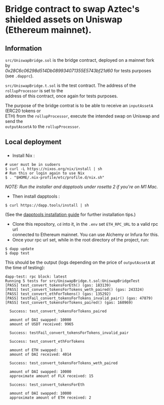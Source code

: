 # Bridge contract to swap Aztec's shielded assets on Uniswap (Ethereum mainnet).

## Information

 `src/UniswapBridge.sol` is the bridge contract, deployed on a mainnet fork by  
  _0x28C6c06298d514Db089934071355E5743bf21d60_ for tests purposes
(see `.dapprc`).  
  
  `src/UniswapBridge.t.sol` is the test contract. The address of the `rollupProcessor` is set to the  
  address of this contract, once again for tests purposes.
  
The purpose of the bridge contrat is to be able to receive an `inputAssetA` (ERC20 tokens or  
ETH) from the `rollupProcessor`, execute the intended swap on Uniswap and send the  
`outputAssetA` to the `rollupProcessor`.

## Local deployment
### 
* Install Nix :

```
# user must be in sudoers
$ curl -L https://nixos.org/nix/install | sh
# Run this or login again to use Nix
$ . "$HOME/.nix-profile/etc/profile.d/nix.sh"
```
_NOTE: Run the installer and dapptools under rosetta 2 if you're on M1 Mac._
* Then install dapptools : 
```
$ curl https://dapp.tools/install | sh
```  
(See the [dapptools installation guide](https://github.com/dapphub/dapptools#installation) for further installation tips.)
* Clone this repository, `cd` into it, in the `.env` set `ETH_RPC_URL` to a valid rpc url  
connected to Ethereum mainnet. You can use Alchemy or Infura for this.
* Once your rpc url set, while in the root directory of the project, run:
```
$ dapp update
$ dapp test
```
This should be the output (logs depending on the price of `outputAssetA` at the time of testing):
```
dapp-test: rpc block: latest
Running 5 tests for src/UniswapBridge.t.sol:UniswapBridgeTest
[PASS] test_convert_tokensForEth() (gas: 183139)
[PASS] test_convert_tokensForTokens_weth_paired() (gas: 243324)
[PASS] test_convert_ethForTokens() (gas: 135292)
[PASS] testFail_convert_tokensForTokens_invalid_pair() (gas: 47879)
[PASS] test_convert_tokensForTokens_paired() (gas: 160969)  

  Success: test_convert_tokensForTokens_paired
  
  amount of DAI swapped: 10000
  amount of USDT received: 9965  
  
  Success: testFail_convert_tokensForTokens_invalid_pair  

  Success: test_convert_ethForTokens
  
  amount of ETH swapped: 1
  amount of DAI received: 4014  
  
  Success: test_convert_tokensForTokens_weth_paired
  
  amount of DAI swapped: 10000
  approximate amount of FLX received: 15  
  
  Success: test_convert_tokensForEth
  
  amount of DAI swapped: 10000
  approximate amount of ETH received: 2
```


